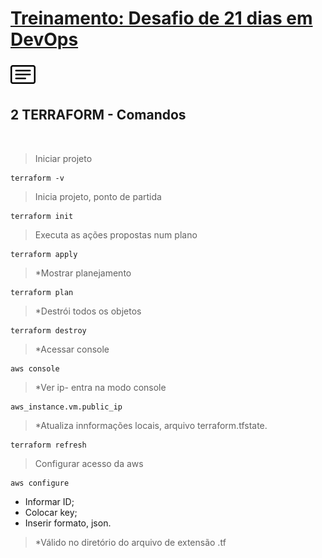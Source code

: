 # [Treinamento: Desafio de 21 dias em DevOps](../../README.md)
[![menu](../../assets/menu.png)](./terraform.md)   
## 2 TERRAFORM - Comandos

<br>


> Iniciar projeto
```
terraform -v
```

> Inicia projeto, ponto de partida
```
terraform init
```

> Executa as ações propostas num plano
```
terraform apply
```

> *Mostrar planejamento
```
terraform plan
```

> *Destrói todos os objetos
```
terraform destroy
```

> *Acessar console
```
aws console
```

> *Ver ip- entra na modo console
```
aws_instance.vm.public_ip
```

> *Atualiza innformações locais, arquivo terraform.tfstate.
```
terraform refresh
```

> Configurar acesso da aws
```
aws configure
```
* Informar ID;
* Colocar key;
* Inserir formato, json.

>   *Válido no diretório do arquivo de extensão .tf